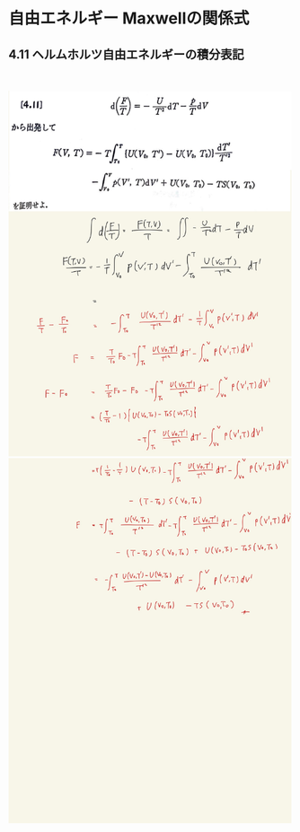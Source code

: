 <script type="text/javascript" async src="https://cdnjs.cloudflare.com/ajax/libs/mathjax/2.7.7/MathJax.js?config=TeX-MML-AM_CHTML">

</script>

<script type="text/x-mathjax-config">
 MathJax.Hub.Config({
 tex2jax: {
 inlineMath: [['$', '$'] ],
 displayMath: [ ['$$','$$'], ["\\[","\\]"] ]
 }
 });
</script>

# 自由エネルギー Maxwellの関係式
## 4.11 ヘルムホルツ自由エネルギーの積分表記


<br>
<br>

<img width="600" alt="Harashima-127" src="./images/mre-11/Harashima-127.jpg">
<img width="600" alt="Harashima-128" src="./images/mre-11/Harashima-128.jpg">
